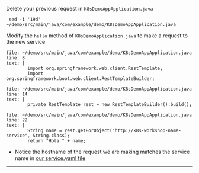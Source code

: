 Delete your previous request in `K8sDemoAppApplication.java`
```execute-1
 sed -i '19d' ~/demo/src/main/java/com/example/demo/K8sDemoAppApplication.java
```


Modify the `hello` method of `K8sDemoApplication.java` to make a request to the new service
```editor:insert-lines-before-line
file: ~/demo/src/main/java/com/example/demo/K8sDemoAppApplication.java
line: 8
text: |
		import org.springframework.web.client.RestTemplate;
		import org.springframework.boot.web.client.RestTemplateBuilder;

```




```editor:insert-lines-before-line
file: ~/demo/src/main/java/com/example/demo/K8sDemoAppApplication.java
line: 14
text: |
		private RestTemplate rest = new RestTemplateBuilder().build();

```


```editor:insert-lines-before-line
file: ~/demo/src/main/java/com/example/demo/K8sDemoAppApplication.java
line: 22
text: |
		String name = rest.getForObject("http://k8s-workshop-name-service", String.class);
		return "Hola " + name;

```




*   Notice the hostname of the request we are making matches the service name in [our service.yaml file](https://github.com/ryanjbaxter/k8s-spring-workshop/blob/master/name-service/kustomize/base/service.yaml#L7)



---

